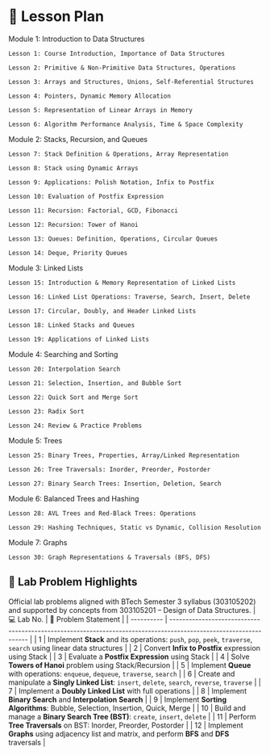 # 📘 Lesson Plan 
Module 1: Introduction to Data Structures 

    Lesson 1: Course Introduction, Importance of Data Structures

    Lesson 2: Primitive & Non-Primitive Data Structures, Operations

    Lesson 3: Arrays and Structures, Unions, Self-Referential Structures

    Lesson 4: Pointers, Dynamic Memory Allocation

    Lesson 5: Representation of Linear Arrays in Memory

    Lesson 6: Algorithm Performance Analysis, Time & Space Complexity

Module 2: Stacks, Recursion, and Queues 

    Lesson 7: Stack Definition & Operations, Array Representation

    Lesson 8: Stack using Dynamic Arrays

    Lesson 9: Applications: Polish Notation, Infix to Postfix

    Lesson 10: Evaluation of Postfix Expression

    Lesson 11: Recursion: Factorial, GCD, Fibonacci

    Lesson 12: Recursion: Tower of Hanoi

    Lesson 13: Queues: Definition, Operations, Circular Queues

    Lesson 14: Deque, Priority Queues

Module 3: Linked Lists 

    Lesson 15: Introduction & Memory Representation of Linked Lists

    Lesson 16: Linked List Operations: Traverse, Search, Insert, Delete

    Lesson 17: Circular, Doubly, and Header Linked Lists

    Lesson 18: Linked Stacks and Queues

    Lesson 19: Applications of Linked Lists

Module 4: Searching and Sorting 

    Lesson 20: Interpolation Search

    Lesson 21: Selection, Insertion, and Bubble Sort

    Lesson 22: Quick Sort and Merge Sort

    Lesson 23: Radix Sort

    Lesson 24: Review & Practice Problems

Module 5: Trees 

    Lesson 25: Binary Trees, Properties, Array/Linked Representation

    Lesson 26: Tree Traversals: Inorder, Preorder, Postorder

    Lesson 27: Binary Search Trees: Insertion, Deletion, Search

Module 6: Balanced Trees and Hashing 

    Lesson 28: AVL Trees and Red-Black Trees: Operations

    Lesson 29: Hashing Techniques, Static vs Dynamic, Collision Resolution

Module 7: Graphs 

    Lesson 30: Graph Representations & Traversals (BFS, DFS)

## 🧪 Lab Problem Highlights

Official lab problems aligned with BTech Semester 3 syllabus (303105202) and supported by concepts from 303105201 – Design of Data Structures.
| 💻 Lab No. | 🔧 Problem Statement                                                                                             |
| ---------- | ---------------------------------------------------------------------------------------------------------------- |
| 1          | Implement **Stack** and its operations: `push`, `pop`, `peek`, `traverse`, `search` using linear data structures |
| 2          | Convert **Infix to Postfix** expression using Stack                                                              |
| 3          | Evaluate a **Postfix Expression** using Stack                                                                    |
| 4          | Solve **Towers of Hanoi** problem using Stack/Recursion                                                          |
| 5          | Implement **Queue** with operations: `enqueue`, `dequeue`, `traverse`, `search`                                  |
| 6          | Create and manipulate a **Singly Linked List**: `insert`, `delete`, `search`, `reverse`, `traverse`              |
| 7          | Implement a **Doubly Linked List** with full operations                                                          |
| 8          | Implement **Binary Search** and **Interpolation Search**                                                         |
| 9          | Implement **Sorting Algorithms**: Bubble, Selection, Insertion, Quick, Merge                                     |
| 10         | Build and manage a **Binary Search Tree (BST)**: `create`, `insert`, `delete`                                    |
| 11         | Perform **Tree Traversals** on BST: Inorder, Preorder, Postorder                                                 |
| 12         | Implement **Graphs** using adjacency list and matrix, and perform **BFS** and **DFS** traversals                 |



